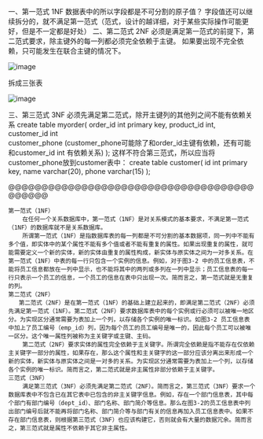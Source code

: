一、第一范式		1NF
数据表中的所以字段都是不可分割的原子值？ 
字段值还可以继续拆分的，就不满足第一范式（范式，设计的越详细，对于某些实际操作可能更好，但是不一定都是好处）
二、第二范式		2NF
必须是满足第一范式的前提下，第二范式要求，除主键外的每一列都必须完全依赖于主键。
如果要出现不完全依赖，只可能发生在联合主键的情况下。

![image](https://github.com/shaoshuaigege/Blog/blob/main/3-%E6%95%B0%E6%8D%AE%E5%BA%93/1-Mysql/img/img3/1.png)

拆成三张表

![image](https://github.com/shaoshuaigege/Blog/blob/main/3-%E6%95%B0%E6%8D%AE%E5%BA%93/1-Mysql/img/img3/2.png)

三、第三范式		3NF
必须先满足第二范式，除开主键列的其他列之间不能有依赖关系
create table myorder(
order_id int primary key,
product_id int,
customer_id int  
customer_phone (customer_phone可能除了和order_id主键有依赖，还有可能和customer_id int  有依赖关系)
);
这样不符合第三范式，所以应当将customer_phone放到customer表中：
create table customer(
id int primary key,
name varchar(20),
phone varchar(15)
);

@@@@@@@@@@@@@@@@@@@@@@@@@@@@@@@@@@@@@@@@@@@

	第一范式（1NF）
        在任何一个关系数据库中，第一范式（1NF）是对关系模式的基本要求，不满足第一范式（1NF）的数据库就不是关系数据库。
        所谓第一范式（1NF）是指数据库表的每一列都是不可分割的基本数据项，同一列中不能有多个值，即实体中的某个属性不能有多个值或者不能有重复的属性。如果出现重复的属性，就可能需要定义一个新的实体，新的实体由重复的属性构成，新实体与原实体之间为一对多关系。在第一范式（1NF）中表的每一行只包含一个实例的信息。例如，对于图3-2 中的员工信息表，不能将员工信息都放在一列中显示，也不能将其中的两列或多列在一列中显示；员工信息表的每一行只表示一个员工的信息，一个员工的信息在表中只出现一次。简而言之，第一范式就是无重复的列。
	第二范式（2NF）
       第二范式（2NF）是在第一范式（1NF）的基础上建立起来的，即满足第二范式（2NF）必须先满足第一范式（1NF）。第二范式（2NF）要求数据库表中的每个实例或行必须可以被唯一地区分。为实现区分通常需要为表加上一个列，以存储各个实例的唯一标识。如图3-2 员工信息表中加上了员工编号（emp_id）列，因为每个员工的员工编号是唯一的，因此每个员工可以被唯一区分。这个唯一属性列被称为主关键字或主键、主码。
        第二范式（2NF）要求实体的属性完全依赖于主关键字。所谓完全依赖是指不能存在仅依赖主关键字一部分的属性，如果存在，那么这个属性和主关键字的这一部分应该分离出来形成一个新的实体，新实体与原实体之间是一对多的关系。为实现区分通常需要为表加上一个列，以存储各个实例的唯一标识。简而言之，第二范式就是非主属性非部分依赖于主关键字。
	三范式（3NF）
        满足第三范式（3NF）必须先满足第二范式（2NF）。简而言之，第三范式（3NF）要求一个数据库表中不包含已在其它表中已包含的非主关键字信息。例如，存在一个部门信息表，其中每个部门有部门编号（dept_id）、部门名称、部门简介等信息。那么在图3-2的员工信息表中列出部门编号后就不能再将部门名称、部门简介等与部门有关的信息再加入员工信息表中。如果不存在部门信息表，则根据第三范式（3NF）也应该构建它，否则就会有大量的数据冗余。简而言之，第三范式就是属性不依赖于其它非主属性。




